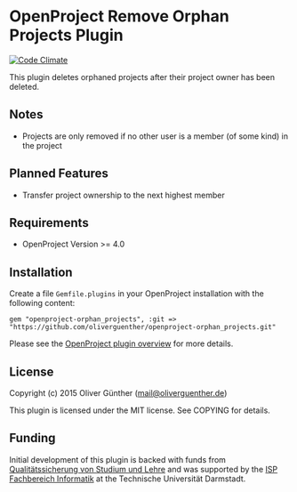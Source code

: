 # OpenProject Remove Orphan Projects Plugin
[![Code Climate](https://codeclimate.com/github/oliverguenther/openproject-orphan_projects/badges/gpa.svg)](https://codeclimate.com/github/oliverguenther/openproject-orphan_projects)

This plugin deletes orphaned projects after their project owner has been deleted.

## Notes

* Projects are only removed if no other user is a member (of some kind) in the project

## Planned Features

* Transfer project ownership to the next highest member

## Requirements

* OpenProject Version >= 4.0

## Installation

Create a file `Gemfile.plugins` in your OpenProject installation with the following content:

	gem "openproject-orphan_projects", :git => "https://github.com/oliverguenther/openproject-orphan_projects.git"


Please see the [OpenProject plugin overview](https://www.openproject.org/projects/openproject/wiki/OpenProject_Plug-Ins)
for more details.

## License

Copyright (c) 2015 Oliver Günther (mail@oliverguenther.de)

This plugin is licensed under the MIT license. See COPYING for details.

## Funding

Initial development of this plugin is backed with funds from [Qualitätssicherung von Studium und Lehre](https://www.informatik.tu-darmstadt.de/de/fachbereich/einrichtungen/qsl-kommission/) and was supported by the [ISP Fachbereich Informatik](https://www.isp.informatik.tu-darmstadt.de/de) at the Technische Universität Darmstadt.
